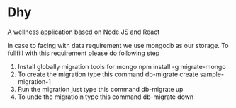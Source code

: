 # Dhy

A wellness application based on Node.JS and React

In case to facing with data requirement we use mongodb as our storage. To fullfill with this requirement please do following step

1. Install globally migration tools for mongo npm install -g migrate-mongo
2. To create the migration type this command db-migrate create sample-migration-1
3. Run the migration just type this command db-migrate up
4. To unde the migratioin type this command db-migrate down
